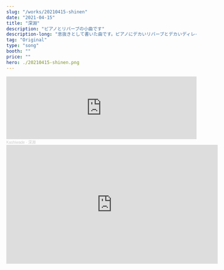 ```yaml
---
slug: "/works/20210415-shinen"
date: "2021-04-15"
title: "深淵"
description: "ピアノとリバーブの小曲です"
description-long: "息抜きとして書いた曲です。ピアノにデカいリバーブとデカいディレイかけると、どこか神秘的な雰囲気が演出できていいよね！って感じです。"
tag: "Original"
type: "song"
booth: ""
price: ""
hero: ./20210415-shinen.png
---
```

<iframe width="100%" height="166" scrolling="no" frameborder="no" allow="autoplay" src="https://w.soundcloud.com/player/?url=https%3A//api.soundcloud.com/tracks/1023165265&color=%23ff5500&auto_play=false&hide_related=false&show_comments=true&show_user=true&show_reposts=false&show_teaser=true"></iframe><div style="font-size: 10px; color: #cccccc;line-break: anywhere;word-break: normal;overflow: hidden;white-space: nowrap;text-overflow: ellipsis; font-family: Interstate,Lucida Grande,Lucida Sans Unicode,Lucida Sans,Garuda,Verdana,Tahoma,sans-serif;font-weight: 100;"><a href="https://soundcloud.com/kashiwade" title="Kashiwade" target="_blank" style="color: #cccccc; text-decoration: none;">Kashiwade</a> · <a href="https://soundcloud.com/kashiwade/94r4gmi3kw75" title="深淵" target="_blank" style="color: #cccccc; text-decoration: none;">深淵</a></div>

<iframe width="560" height="315" src="https://www.youtube.com/embed/tjs0aWaPh2I" title="YouTube video player" frameborder="0" allow="accelerometer; autoplay; clipboard-write; encrypted-media; gyroscope; picture-in-picture" allowfullscreen></iframe>